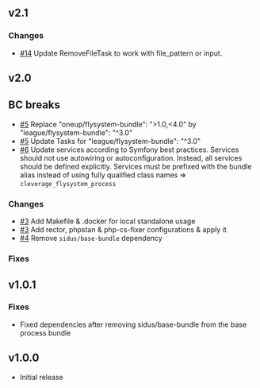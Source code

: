 v2.1
------

### Changes

* [#14](https://github.com/cleverage/flysystem-process-bundle/issues/14) Update RemoveFileTask to work with file_pattern or input.

v2.0
------

## BC breaks

* [#5](https://github.com/cleverage/flysystem-process-bundle/issues/5) Replace "oneup/flysystem-bundle": ">1.0,<4.0" by "league/flysystem-bundle": "^3.0"
* [#5](https://github.com/cleverage/flysystem-process-bundle/issues/5) Update Tasks for "league/flysystem-bundle": "^3.0"
* [#6](https://github.com/cleverage/flysystem-process-bundle/issues/6) Update services according to Symfony best practices. Services should not use autowiring or autoconfiguration. Instead, all services should be defined explicitly.
  Services must be prefixed with the bundle alias instead of using fully qualified class names => `cleverage_flysystem_process`

### Changes

* [#3](https://github.com/cleverage/flysystem-process-bundle/issues/3) Add Makefile & .docker for local standalone usage
* [#3](https://github.com/cleverage/flysystem-process-bundle/issues/3) Add rector, phpstan & php-cs-fixer configurations & apply it
* [#4](https://github.com/cleverage/flysystem-process-bundle/issues/4) Remove `sidus/base-bundle` dependency

### Fixes

v1.0.1
------

### Fixes

* Fixed dependencies after removing sidus/base-bundle from the base process bundle

v1.0.0
------

* Initial release
